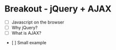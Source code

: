 # Breakout - jQuery + AJAX

- [ ] Javascript on the browser
- [ ] Why jQuery?
- [ ] What is AJAX?
- [ ] Small example
